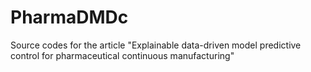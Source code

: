 # PharmaDMDc
Source codes for the article "Explainable data-driven model predictive control for pharmaceutical continuous manufacturing"
